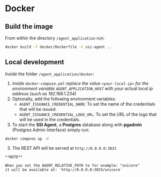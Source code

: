 # Docker

## Build the image

From within the directory `/agent_application` run:

```bash
docker build -f docker/Dockerfile -t ssi-agent ..
```

## Local development

Inside the folder `/agent_application/docker`:

1. _Inside `docker-compose.yml` replace the value `<your-local-ip>` for the environment variable `AGENT_APPLICATION_HOST` with your actual local ip address (such as 192.168.1.234)_
2. Optionally, add the following environment variables:
    - `AGENT_ISSUANCE_CREDENTIAL_NAME`: To set the name of the credentials that will be issued.
    - `AGENT_ISSUANCE_CREDENTIAL_LOGO_URL`: To set the URL of the logo that will be used in the credentials.
3. To start the **SSI Agent**, a **Postgres** database along with **pgadmin** (Postgres Admin Interface) simply run:

```bash
docker compose up -d
```


3. The REST API will be served at `http://0.0.0.0:3033`

~~~
**NOTE**

When you set the AGENT_RELATIVE_PATH to for example: "unicore"
it will be available at: `http://0.0.0.0:3033/unicore`

~~~
